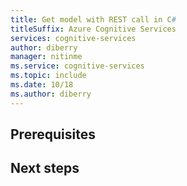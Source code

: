 ```yaml
---
title: Get model with REST call in C#
titleSuffix: Azure Cognitive Services
services: cognitive-services
author: diberry
manager: nitinme
ms.service: cognitive-services
ms.topic: include 
ms.date: 10/18
ms.author: diberry
---
```

## Prerequisites



## Next steps